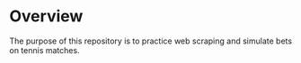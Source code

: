 # Overview

The purpose of this repository is to practice web scraping and simulate bets on tennis matches.